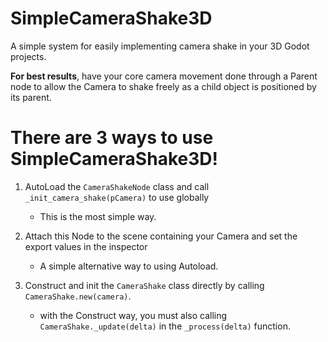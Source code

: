 # SimpleCameraShake3D
A simple system for easily implementing camera shake in your 3D Godot projects.

**For best results**, have your core camera movement done through a Parent node to allow the Camera to shake 
freely as a child object is positioned by its parent.

# There are 3 ways to use SimpleCameraShake3D!

1. AutoLoad the `CameraShakeNode` class and call `_init_camera_shake(pCamera)` to use globally
	- This is the most simple way.

2. Attach this Node to the scene containing your Camera and set the export values in the inspector
	- A simple alternative way to using Autoload.

3. Construct and init the `CameraShake` class directly by calling `CameraShake.new(camera)`. 
	- with the Construct way, you must also calling `CameraShake._update(delta)` in the `_process(delta)` function.
